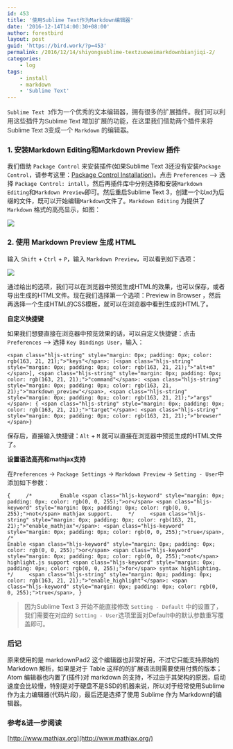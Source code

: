 ```yaml
---
id: 453
title: '使用Sublime Text作为Markdown编辑器'
date: '2016-12-14T14:00:30+08:00'
author: forestbird
layout: post
guid: 'https://bird.work/?p=453'
permalink: /2016/12/14/shiyongsublime-textzuoweimarkdownbianjiqi-2/
categories:
    - log
tags:
    - install
    - markdown
    - 'Sublime Text'
---
```


 `Sublime Text 3`<span style="color: rgb(51, 51, 51); font-family: palatino, georgia, verdana, arial, sans-serif; font-size: 14.4px;">作为一个优秀的文本编辑器，拥有很多的扩展插件。我们可以利用这些插件为Sublime Text 增加扩展的功能，在这里我们借助两个插件来将Sublime Text 3变成一个</span><span style="color: rgb(51, 51, 51); font-family: palatino, georgia, verdana, arial, sans-serif; font-size: 14.4px;"> </span>`Markdown`<span style="color: rgb(51, 51, 51); font-family: palatino, georgia, verdana, arial, sans-serif; font-size: 14.4px;"> </span><span style="color: rgb(51, 51, 51); font-family: palatino, georgia, verdana, arial, sans-serif; font-size: 14.4px;">的编辑器。</span>

### 1. 安装Markdown Editing和Markdown Preview 插件

我们借助 `Package Control` 来安装插件(如果Sublime Text 3还没有安装`Package Control`，请参考这里：[Package Control Installation](https://sublime.wbond.net/))。点击 `Preferences` –&gt; 选择 `Package Control: intall`，然后再插件库中分别选择和安装`Markdown Editing`和`Markdown Preview`即可。然后重启Sublime Text 3，创建一个以`md`为后缀的文件，既可以开始编辑`Markdown`文件了。`Markdown Editing` 为提供了 `Markdown` 格式的高亮显示，如图：

![](http://images.cnitblog.com/blog2015/294941/201504/251326002036398.png)

### 2. 使用 Markdown Preview 生成 HTML

输入 `Shift` + `Ctrl` + `P`，输入 `Markdown Preview`，可以看到如下选项：

![](http://www.zhaoweifeng.cn/blog/upload/201612132201165682.png)

通过给出的选项，我们可以在浏览器中预览生成HTML的效果，也可以保存，或者导出生成的HTML文件。现在我们选择第一个选项：Preview in Browser ，然后再选择一个生成HTML的CSS模板，就可以在浏览器中看到生成的HTML了。

**自定义快捷键**

如果我们想要直接在浏览器中预览效果的话，可以自定义快捷键：点击 `Preferences` –&gt; 选择 `Key Bindings User`，输入：

```
<span class="hljs-string" style="margin: 0px; padding: 0px; color: rgb(163, 21, 21);">"keys"</span>: [<span class="hljs-string" style="margin: 0px; padding: 0px; color: rgb(163, 21, 21);">"alt+m"</span>], <span class="hljs-string" style="margin: 0px; padding: 0px; color: rgb(163, 21, 21);">"command"</span>: <span class="hljs-string" style="margin: 0px; padding: 0px; color: rgb(163, 21, 21);">"markdown_preview"</span>, <span class="hljs-string" style="margin: 0px; padding: 0px; color: rgb(163, 21, 21);">"args"</span>: { <span class="hljs-string" style="margin: 0px; padding: 0px; color: rgb(163, 21, 21);">"target"</span>: <span class="hljs-string" style="margin: 0px; padding: 0px; color: rgb(163, 21, 21);">"browser"</span>} 
```

保存后，直接输入快捷键：`Alt` + `M` 就可以直接在浏览器中预览生成的HTML文件了。

**设置语法高亮和mathjax支持**

在`Preferences` -&gt; `Package Settings` -&gt; `Markdown Preview` -&gt; `Setting - User`中添加如下参数：

```
{     /*         Enable <span class="hljs-keyword" style="margin: 0px; padding: 0px; color: rgb(0, 0, 255);">or</span> <span class="hljs-keyword" style="margin: 0px; padding: 0px; color: rgb(0, 0, 255);">not</span> mathjax support.     */     <span class="hljs-string" style="margin: 0px; padding: 0px; color: rgb(163, 21, 21);">"enable_mathjax"</span>: <span class="hljs-keyword" style="margin: 0px; padding: 0px; color: rgb(0, 0, 255);">true</span>,      /*
Enable <span class="hljs-keyword" style="margin: 0px; padding: 0px; color: rgb(0, 0, 255);">or</span> <span class="hljs-keyword" style="margin: 0px; padding: 0px; color: rgb(0, 0, 255);">not</span> highlight.js support <span class="hljs-keyword" style="margin: 0px; padding: 0px; color: rgb(0, 0, 255);">for</span> syntax highlighting.     */     <span class="hljs-string" style="margin: 0px; padding: 0px; color: rgb(163, 21, 21);">"enable_highlight"</span>: <span class="hljs-keyword" style="margin: 0px; padding: 0px; color: rgb(0, 0, 255);">true</span>, }
```

> 因为Sublime Text 3 开始不能直接修改 `Setting - Default` 中的设置了，我们需要在对应的 `Setting - User`选项里面对Default中的默认参数重写覆盖即可。

### 后记

原来使用的是 markdownPad2 这个编辑器也非常好用，不过它只能支持原始的 Markdown 解析，如果是对于 Table 这样的的扩展语法则需要使用付费的版本；Atom 编辑器也内置了(插件)对 markdown 的支持，不过由于其架构的原因，启动速度会比较慢，特别是对于硬盘不是SSD的机器来说，所以对于经常使用Sublime 作为主力编辑器(代码片段)，最后还是选择了使用 Sublime 作为 Markdown的编辑器。

### 参考&amp;进一步阅读

[http://www.mathjax.org](http://www.mathjax.org/)